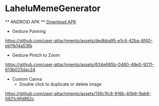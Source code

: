 # LaheluMemeGenerator
** ANDROID APK ** [Download APK]([https://drive.google.com/drive/folders/1RjRjg8CNjqkFPcJ1nQytHYfXYTPLI98I?usp=sharing](https://drive.google.com/file/d/1uP34XkwvtZGFjiJS40zE6cGVD62uhm0V/view?usp=sharing))

* Gesture Panning

https://github.com/user-attachments/assets/dedbba95-e1c4-42ba-8f40-eb11b14a53fb

* Gesture Pintch to Zoom

https://github.com/user-attachments/assets/634e685b-0480-48e0-9211-613b023dac24

* Custom Canva
  - Double click to duplicate or delete image

https://github.com/user-attachments/assets/136c1fc8-916b-40b6-9ab8-0921c9fd962c




